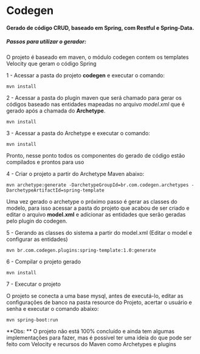 # Codegen 

#### Gerado de código CRUD, baseado em Spring, com Restful e Spring-Data.

##### Passos para utilizar o gerador:

O projeto é baseado em maven, o módulo codegen contem os templates Velocity que geram o código Spring

1 - Acessar a pasta do projeto **codegen** e executar o comando: 

	mvn install

2 - Acessar a pasta do plugin maven que será chamado para gerar os códigos baseado nas entidades mapeadas no arquivo *model.xml* que é gerado após a chamada do **Archetype**.

	mvn install

3 - Acessar a pasta do Archetype e executar o comando:

	mvn install
	
Pronto, nesse ponto todos os componentes do gerado de código estão compilados e prontos para uso

4 - Criar o projeto a partir do Archetype Maven abaixo:

	mvn archetype:generate -DarchetypeGroupId=br.com.codegen.archetypes -DarchetypeArtifactId=spring-template 

Uma vez gerado o archetype o próximo passo é gerar as classes do modelo, para isso acessar a pasta do projeto que acabou de ser criado e editar o arquivo **model.xml** e adicionar as entidades que serão geradas pelo plugin do codegen.

5 - Gerando as classes do sistema a partir do model.xml (Editar o model e configurar as entidades)

	mvn br.com.codegen.plugins:spring-template:1.0:generate

6 - Compilar o projeto gerado

	mvn install

7 - Executar o projeto

O projeto se conecta a uma base mysql, antes de executá-lo, editar as configurações de banco na pasta resource do Projeto, acertar o usuário e senha e executar o comando abaixo:

	mvn spring-boot:run
	
**Obs: ** O projeto não está 100% concluído e ainda tem algumas implementações para fazer, mas é possivel ter uma ideia do que pode ser feito com Velocity e recursos do Maven como Archetypes e plugins


